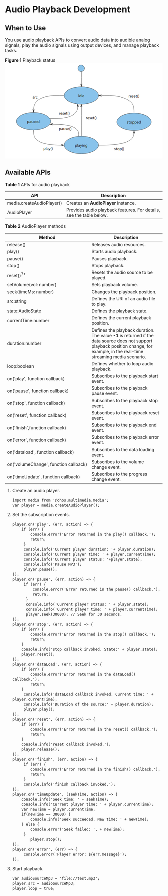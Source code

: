 # Audio Playback Development

## When to Use

You use audio playback APIs to convert audio data into audible analog signals, play the audio signals using output devices, and manage playback tasks.

**Figure 1** Playback status
![](figures/playback-status.png "playback-status")


## Available APIs

**Table 1** APIs for audio playback 

| API| Description| 
| -------- | -------- |
| media.createAudioPlayer() | Creates an **AudioPlayer** instance.| 
| AudioPlayer | Provides audio playback features. For details, see the table below.| 

**Table 2** AudioPlayer methods

| Method| Description| 
| -------- | -------- |
| release() | Releases audio resources.| 
| play() | Starts audio playback.| 
| pause() | Pauses playback.| 
| stop() | Stops playback.| 
| reset()<sup>7+</sup> | Resets the audio source to be played.| 
| setVolume(vol:&nbsp;number) | Sets playback volume.| 
| seek(timeMs:&nbsp;number) | Changes the playback position.| 
| src:string | Defines the URI of an audio file to play.| 
| state:AudioState | Defines the playback state.| 
| currentTime:number | Defines the current playback position.| 
| duration:number | Defines the playback duration. The value **-1** is returned if the data source does not support playback position change, for example, in the real-time streaming media scenario.| 
| loop:boolean | Defines whether to loop audio playback.| 
| on('play',&nbsp;function&nbsp;callback) | Subscribes to the playback start event.| 
| on('pause',&nbsp;function&nbsp;callback) | Subscribes to the playback pause event.| 
| on('stop',&nbsp;function&nbsp;callback) | Subscribes to the playback stop event.| 
| on('reset',&nbsp;function&nbsp;callback) | Subscribes to the playback reset event.| 
| on('finish',function&nbsp;callback) | Subscribes to the playback end event.| 
| on('error',&nbsp;function&nbsp;callback) | Subscribes to the playback error event.| 
| on('dataload',&nbsp;function&nbsp;callback) | Subscribes to the data loading event.| 
| on('volumeChange',&nbsp;function&nbsp;callback) | Subscribes to the volume change event.| 
| on('timeUpdate',&nbsp;function&nbsp;callback) | Subscribes to the progress change event.| 


1. Create an audio player.
   ```
   import media from '@ohos.multimedia.media';
   var player = media.createAudioPlayer();
   ```

2. Set the subscription events.
   ```
   player.on('play', (err, action) => {
       if (err) {
           console.error('Error returned in the play() callback.');
           return;
        }
        console.info('Current player duration: '+ player.duration);
        console.info('Current player time: ' + player.currentTime);
        console.info('Current player status: '+player.state);
        console.info('Pause MP3');
        player.pause();
   });
   player.on('pause', (err, action) => {
        if (err) {
            console.error('Error returned in the pause() callback.');
            return;
         }
         console.info('Current player status: ' + player.state);
         console.info('Current player time: ' + player.currentTime);
         player.seek(30000); // Seek for 30 seconds.
   });
   player.on('stop', (err, action) => {
       if (err) {
           console.error('Error returned in the stop() callback.');
           return;
       }
       console.info('stop callback invoked. State:' + player.state);
       player.reset();
   });
   player.on('dataLoad', (err, action) => {
       if (err) {
           console.error('Error returned in the dataLoad() callback.');
           return;
       }
        console.info('dataLoad callback invoked. Current time: ' + player.currentTime);
        console.info('Duration of the source:' + player.duration);
        player.play();
   });
   player.on('reset', (err, action) => {
       if (err) {
           console.error('Error returned in the reset() callback.');
           return;
       }
       console.info('reset callback invoked.');
       player.release();
   });
   player.on('finish', (err, action) => {
        if (err) {
           console.error('Error returned in the finish() callback.');
           return;
        }
        console.info('finish callback invoked.');
   });
   player.on('timeUpdate', (seekTime, action) => {
       console.info('Seek time: ' + seekTime);
       console.info('Current player time: ' + player.currentTime);
       var newTime = player.currentTime;
       if(newTime == 30000) {
           console.info('Seek succeeded. New time: ' + newTime);
       } else {
           console.error('Seek failed: ', + newTime);
        }
           player.stop();
   });
   player.on('error', (err) => {
        console.error('Player error: ${err.message}');
   });
   ```

3. Start playback.
   ```
   var audioSourceMp3 = 'file://test.mp3';
   player.src = audioSourceMp3;
   player.loop = true;
   ```
